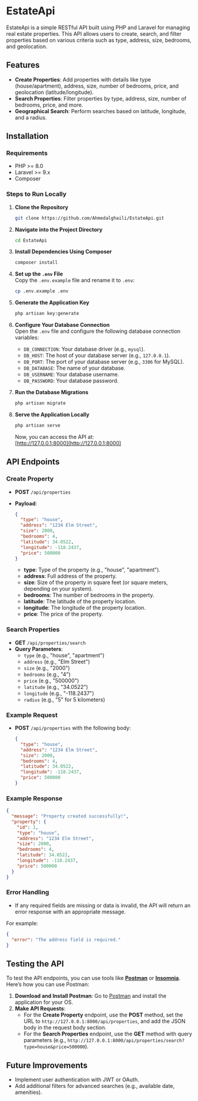 
# EstateApi

EstateApi is a simple RESTful API built using PHP and Laravel for managing real estate properties. This API allows users to create, search, and filter properties based on various criteria such as type, address, size, bedrooms, and geolocation.

## Features
- **Create Properties**: Add properties with details like type (house/apartment), address, size, number of bedrooms, price, and geolocation (latitude/longitude).
- **Search Properties**: Filter properties by type, address, size, number of bedrooms, price, and more.
- **Geographical Search**: Perform searches based on latitude, longitude, and a radius.

## Installation

### Requirements
- PHP >= 8.0
- Laravel >= 9.x
- Composer

### Steps to Run Locally

1. **Clone the Repository**
   ```bash
   git clone https://github.com/Ahmedalghaili/EstateApi.git
   ```

2. **Navigate into the Project Directory**
   ```bash
   cd EstateApi
   ```

3. **Install Dependencies Using Composer**
   ```bash
   composer install
   ```

4. **Set up the `.env` File**  
   Copy the `.env.example` file and rename it to `.env`:
   ```bash
   cp .env.example .env
   ```

5. **Generate the Application Key**
   ```bash
   php artisan key:generate
   ```

6. **Configure Your Database Connection**  
   Open the `.env` file and configure the following database connection variables:
   - `DB_CONNECTION`: Your database driver (e.g., `mysql`).
   - `DB_HOST`: The host of your database server (e.g., `127.0.0.1`).
   - `DB_PORT`: The port of your database server (e.g., `3306` for MySQL).
   - `DB_DATABASE`: The name of your database.
   - `DB_USERNAME`: Your database username.
   - `DB_PASSWORD`: Your database password.

7. **Run the Database Migrations**
   ```bash
   php artisan migrate
   ```

8. **Serve the Application Locally**
   ```bash
   php artisan serve
   ```

   Now, you can access the API at:  
   [http://127.0.0.1:8000](http://127.0.0.1:8000)

## API Endpoints

### Create Property
- **POST** `/api/properties`
- **Payload**:
    ```json
    {
      "type": "house",
      "address": "1234 Elm Street",
      "size": 2000,
      "bedrooms": 4,
      "latitude": 34.0522,
      "longitude": -118.2437,
      "price": 500000
    }
    ```

    - **type**: Type of the property (e.g., "house", "apartment").
    - **address**: Full address of the property.
    - **size**: Size of the property in square feet (or square meters, depending on your system).
    - **bedrooms**: The number of bedrooms in the property.
    - **latitude**: The latitude of the property location.
    - **longitude**: The longitude of the property location.
    - **price**: The price of the property.

### Search Properties
- **GET** `/api/properties/search`
- **Query Parameters**: 
    - `type` (e.g., "house", "apartment")
    - `address` (e.g., "Elm Street")
    - `size` (e.g., "2000")
    - `bedrooms` (e.g., "4")
    - `price` (e.g., "500000")
    - `latitude` (e.g., "34.0522")
    - `longitude` (e.g., "-118.2437")
    - `radius` (e.g., "5" for 5 kilometers)

### Example Request

- **POST** `/api/properties` with the following body:
    ```json
    {
      "type": "house",
      "address": "1234 Elm Street",
      "size": 2000,
      "bedrooms": 4,
      "latitude": 34.0522,
      "longitude": -118.2437,
      "price": 500000
    }
    ```

### Example Response
```json
{
  "message": "Property created successfully!",
  "property": {
    "id": 1,
    "type": "house",
    "address": "1234 Elm Street",
    "size": 2000,
    "bedrooms": 4,
    "latitude": 34.0522,
    "longitude": -118.2437,
    "price": 500000
  }
}
```

### Error Handling
- If any required fields are missing or data is invalid, the API will return an error response with an appropriate message.
  
For example:
```json
{
  "error": "The address field is required."
}
```

## Testing the API

To test the API endpoints, you can use tools like **[Postman](https://www.postman.com/)** or **[Insomnia](https://insomnia.rest/)**. Here’s how you can use Postman:

1. **Download and Install Postman**: Go to [Postman](https://www.postman.com/downloads/) and install the application for your OS.
2. **Make API Requests**:
   - For the **Create Property** endpoint, use the **POST** method, set the URL to `http://127.0.0.1:8000/api/properties`, and add the JSON body in the request body section.
   - For the **Search Properties** endpoint, use the **GET** method with query parameters (e.g., `http://127.0.0.1:8000/api/properties/search?type=house&price=500000`).

## Future Improvements
- Implement user authentication with JWT or OAuth.
- Add additional filters for advanced searches (e.g., available date, amenities).
